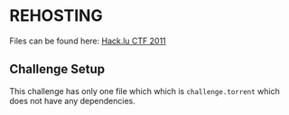 # REHOSTING

Files can be found here: [Hack.lu CTF 2011](https://shell-storm.org/repo/CTF/Hacklu-2011/Forensic/Torrent%20Challenge%20(100)/)

## Challenge Setup
This challenge has only one file which which is `challenge.torrent` which does not have any dependencies.
